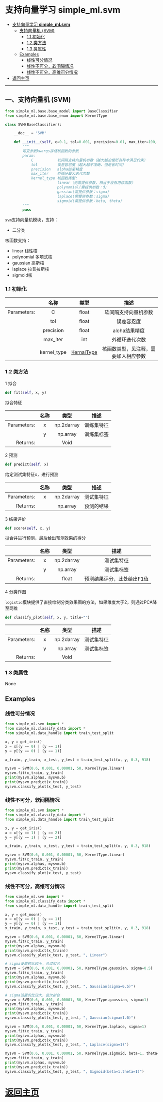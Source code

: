 # 支持向量学习 **simple_ml.svm**

- [支持向量学习 **simple_ml.svm**](#%E6%94%AF%E6%8C%81%E5%90%91%E9%87%8F%E5%AD%A6%E4%B9%A0-simplemlsvm)
    - [支持向量机 (SVM)](#%E6%94%AF%E6%8C%81%E5%90%91%E9%87%8F%E6%9C%BA-svm)
        - [1.1 初始化](#11-%E5%88%9D%E5%A7%8B%E5%8C%96)
        - [1.2 类方法](#12-%E7%B1%BB%E6%96%B9%E6%B3%95)
        - [1.3 类属性](#13-%E7%B1%BB%E5%B1%9E%E6%80%A7)
    - [Examples](#examples)
        - [线性可分情况](#%E7%BA%BF%E6%80%A7%E5%8F%AF%E5%88%86%E6%83%85%E5%86%B5)
        - [线性不可分，软间隔情况](#%E7%BA%BF%E6%80%A7%E4%B8%8D%E5%8F%AF%E5%88%86%EF%BC%8C%E8%BD%AF%E9%97%B4%E9%9A%94%E6%83%85%E5%86%B5)
        - [线性不可分，高维可分情况](#%E7%BA%BF%E6%80%A7%E4%B8%8D%E5%8F%AF%E5%88%86%EF%BC%8C%E9%AB%98%E7%BB%B4%E5%8F%AF%E5%88%86%E6%83%85%E5%86%B5)
- [返回主页](#%E8%BF%94%E5%9B%9E%E4%B8%BB%E9%A1%B5)

* * *
## 一、支持向量机 (SVM)

```python
from simple_ml.base.base_model import BaseClassifier
from simple_ml.base.base_enum import KernelType

class SVM(BaseClassifier):

    __doc__ = "SVM"

    def __init__(self, c=0.1, tol=0.001, precision=0.01, max_iter=100, kernel_type=KernelType.linear, **kwargs):
        """
        可变参数kwargs存储核函数的参数
        param:
            C           软间隔支持向量机参数（越大越迫使所有样本满足约束）
            tol         误差容忍度（越大越不准确，但是省时间）
            precision   alpha结果精度
            max_iter    外循环最大迭代次数
            kernel_type 核函数类型:
                        linear（无需提供参数，相当于没有用核函数）
                        polynomial(需提供参数：d)
                        gassian(需提供参数：sigma)
                        laplace(需提供参数：sigma)
                        sigmoid(需提供参数：beta, theta)
        """
        pass
```

`svm`支持向量机模块，支持：
- 二分类

核函数支持：
- linear 线性核
- polynomial 多项式核
- gaussian 高斯核
- laplace 拉普拉斯核
- sigmoid核


### 1.1 初始化

|             |    名称     |                类型                |        描述        |
|------------:|:-----------:|:----------------------------------:|:------------------:|
| Parameters: |      C      |               float                | 软间隔支持向量机参数 |
|             |     tol     |               float                |     误差容忍度      |
|             |  precision  |               float                |    aloha结果精度    |
|             |  max_iter   |                int                 |   外循环迭代次数    |
|             | kernel_type | [KernalType](../structure/enum.md) |     核函数类型，见注释，需要加入相应参数               |


### 1.2 类方法

1 拟合

```python
def fit(self, x, y)
```

拟合特征

|             | 名称 |    类型     |     描述      |
|------------:|:----:|:----------:|:------------:|
| Parameters: |  x   | np.2darray |     训练集特征      |
|             |  y   |  np.array  | 训练集标签 |
|    Returns: |      |    Void    |              |


2 预测

```python
def predict(self, x)
```


给定测试集特征x，进行预测

|             | 名称 |    类型     |    描述    |
|------------:|:----:|:----------:|:---------:|
| Parameters: |  x   | np.2darray | 测试集特征 |
|    Returns: |      |  np.array  | 预测的结果 |

3 结果评价

```python
def score(self, x, y)
```

拟合并进行预测，最后给出预测效果的得分


|             | 名称 |    类型     |                            描述                            |
|------------:|:----:|:----------:|:---------------------------------------------------------:|
| Parameters: |  x   | np.2darray |                         测试集特征                         |
|             |  y   |  np.array  |                         测试集标签                         |
|    Returns: |      |   float    | 预测结果评分，此处给出F1值 |

4 分类作图

`logistic`模块提供了直接绘制分类效果图的方法，如果维度大于2，则通过PCA降至两维

```python
def classify_plot(self, x, y, title="")
```

|             | 名称 |    类型     |    描述    |
|------------:|:----:|:----------:|:---------:|
| Parameters: |  x   | np.2darray | 测试集特征 |
|             |  y   |  np.array  | 测试集标签 |
|    Returns: |      |    Void    |           |

### 1.3 类属性

None

## Examples

### 线性可分情况

```python
from simple_ml.svm import *
from simple_ml.classify_data import *
from simple_ml.data_handle import train_test_split

x, y = get_iris()
x = x[(y == 0) | (y == 1)]
y = y[(y == 0) | (y == 1)]

x_train, y_train, x_test, y_test = train_test_split(x, y, 0.3, 918)

mysvm = SVM(0.6, 0.001, 0.00001, 50, KernelType.linear)
mysvm.fit(x_train, y_train)
print(mysvm.alphas, mysvm.b)
print(mysvm.predict(x_train))
mysvm.classify_plot(x_test, y_test)
```

### 线性不可分，软间隔情况

```python
from simple_ml.svm import *
from simple_ml.classify_data import *
from simple_ml.data_handle import train_test_split

x, y = get_iris()
x = x[(y == 1) | (y == 2)]
y = y[(y == 1) | (y == 2)]

x_train, y_train, x_test, y_test = train_test_split(x, y, 0.3, 918)

mysvm = SVM(0.6, 0.001, 0.00001, 50, KernelType.linear)
mysvm.fit(x_train, y_train)
print(mysvm.alphas, mysvm.b)
print(mysvm.predict(x_train))
mysvm.classify_plot(x_test, y_test)
```


### 线性不可分，高维可分情况

```python
from simple_ml.svm import *
from simple_ml.classify_data import *
from simple_ml.data_handle import train_test_split

x, y = get_moon()
x = x[(y == 0) | (y == 1)]
y = y[(y == 0) | (y == 1)]
x_train, y_train, x_test, y_test = train_test_split(x, y, 0.3, 918)

mysvm = SVM(0.6, 0.001, 0.00001, 50, KernelType.linear)
mysvm.fit(x_train, y_train)
print(mysvm.alphas, mysvm.b)
print(mysvm.predict(x_train))
mysvm.classify_plot(x_test, y_test, ", Linear")

# sigma设置的比较小，会过拟合
mysvm = SVM(0.6, 0.001, 0.00001, 50, KernelType.gaussian, sigma=0.5)
mysvm.fit(x_train, y_train)
print(mysvm.alphas, mysvm.b)
print(mysvm.predict(x_train))
mysvm.classify_plot(x_test, y_test, ", Gaussian(sigma=0.5)")

# sigma设置的比较大，会欠拟合
mysvm = SVM(0.6, 0.001, 0.00001, 50, KernelType.gaussian, sigma=1)
mysvm.fit(x_train, y_train)
print(mysvm.alphas, mysvm.b)
print(mysvm.predict(x_train))
mysvm.classify_plot(x_test, y_test, ", Gaussian(sigma=1.0)")

mysvm = SVM(0.6, 0.001, 0.00001, 50, KernelType.laplace, sigma=1)
mysvm.fit(x_train, y_train)
print(mysvm.alphas, mysvm.b)
print(mysvm.predict(x_train))
mysvm.classify_plot(x_test, y_test, ", Laplace(sigma=1)")

mysvm = SVM(0.6, 0.001, 0.00001, 50, KernelType.sigmoid, beta=1, theta=-1)
mysvm.fit(x_train, y_train)
print(mysvm.alphas, mysvm.b)
print(mysvm.predict(x_train))
mysvm.classify_plot(x_test, y_test, ", Sigmoid(beta=1,theta=1)")

```

# [返回主页](../index.md)